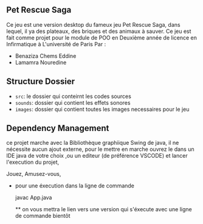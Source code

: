 ## Pet Rescue Saga

Ce jeu est une version desktop du fameux jeu Pet Rescue Saga, dans lequel,
il ya des plateaux, des briques et des animaux à sauver.
Ce jeu est fait comme projet pour le module de POO en
Deuxième année de licence en Infirmatique à L'université de Paris
Par :

- Benaziza Chems Eddine
- Lamamra Nouredine

## Structure Dossier

- `src`: le dossier qui conteirnt les codes sources
- `sounds`: dossier qui contient les effets sonores
- `images`: dossier qui contient toutes les images necessaires pour le jeu

## Dependency Management

ce projet marche avec la Bibliothèque graphiique Swing de java, il ne nécessite aucun ajout externe, pour le mettre en marche
ouvrez le dans un IDE java de votre choix ,ou un editeur (de préférence VSCODE) et lancer l'execution du projet,

Jouez, Amusez-vous,

- pour une éxecution dans la ligne de commande

  javac App.java

  \*\* on vous mettra le lien vers une version qui s'éxecute avec une ligne de commande bientôt
